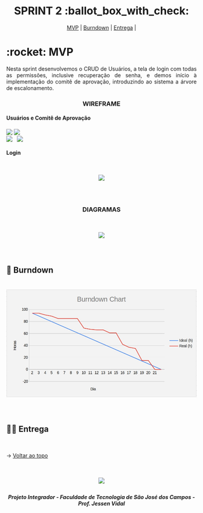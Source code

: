 
<br id="topo">
 
<h1 align="center"> SPRINT 2 :ballot_box_with_check: </h1>

<p align="center">
    <a href="#mvp">MVP</a> | 
    <a href="#burndown">Burndown</a> | 
    <a href="#entrega">Entrega</a> | 
</p>
<span id="mvp">
 
<h1> :rocket: MVP </h1>
<p align="justify">Nesta sprint desenvolvemos o CRUD de Usuários, a tela de login com todas as permissões, inclusive recuperação de senha, e demos início à implementação do comitê de aprovação, introduzindo ao sistema a árvore de escalonamento.</p>
  
  
 <h3 align="center"> WIREFRAME </h3>
<p align="center">
  <h4>Usuários e Comitê de Aprovação</h2>
  <img src="https://github.com/peonia-api/API_4_Semestre/blob/atualizacaoFinal/imagens/ListagemUsu%C3%A1rio.png" width="49%" align="center"/>
  <img src="https://github.com/peonia-api/API_4_Semestre/blob/atualizacaoFinal/imagens/CadastrarUsu%C3%A1rio.png" width="49%" align="center"/>
  </br>
  <img src="https://github.com/peonia-api/API_4_Semestre/blob/atualizacaoFinal/imagens/EditarUsu%C3%A1rio.png" width="49%" align="center"/> &nbsp;
  <img src="https://github.com/peonia-api/API_4_Semestre/blob/atualizacaoFinal/imagens/Comite%20de%20Aprova%C3%A7%C3%A3o.png" width="49%" align="center"/>
  <h4>Login</h2>
  <h1 align="center"><img src="https://github.com/peonia-api/API_4_Semestre/blob/atualizacaoFinal/imagens/TelaLogin_IONIC.png" width="80%" align="auto"/></h1>
</p>
<br>

  <h3 align="center" id="diagramas"> DIAGRAMAS </h3>
<h1 align="center">
<img src="https://github.com/peonia-api/API_4_Semestre/blob/atualizacaoFinal/imagens/sprint2conceitual.png" align="auto"/>
</h1>
<br>
  
<span id="burndown">
 
## :pushpin: Burndown
<h1 align="center"> <img src = "../imagens/BurndownSprint2.jpg"></h1>
<br>
 
  
 <span id="entrega">
 
## 👩‍💻 Entrega
<p align="center">
 
 
</p>
<br>
   
  → [Voltar ao topo](#topo)
<h1 align="center"> <img src = "https://fatecsjc-prd.azurewebsites.net/images/logo/fatecsjc_400x192.png" height="70"  align="auto">
<h5 align="center"> Projeto Integrador - Faculdade de Tecnologia de São José dos Campos - Prof. Jessen Vidal </h5>
